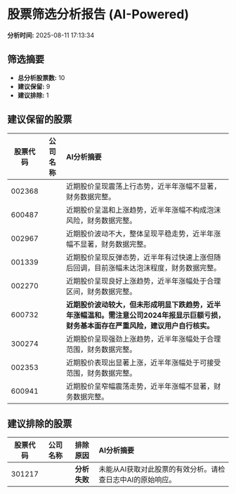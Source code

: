 # 股票筛选分析报告 (AI-Powered)

**分析时间:** 2025-08-11 17:13:34

## 筛选摘要

- **总分析股票数:** 10
- **建议保留:** 9
- **建议排除:** 1

## 建议保留的股票

| 股票代码 | 公司名称 | AI分析摘要 |
|:---:|:---:|:---|
| 002368 |  | 近期股价呈现震荡上行态势，近半年涨幅不显著，财务数据完整。 |
| 600487 |  | 近期股价呈温和上涨趋势，近半年涨幅不构成泡沫风险，财务数据完整。 |
| 002967 |  | 近期股价波动不大，整体呈现平稳走势，近半年涨幅不显著，财务数据完整。 |
| 001339 |  | 近期股价呈现反弹态势，近半年有过快速上涨但随后回调，目前涨幅未达泡沫程度，财务数据完整。 |
| 002270 |  | 近期股价呈现良好上涨趋势，近半年涨幅处于合理区间，财务数据完整。 |
| 600732 |  | **近期股价波动较大，但未形成明显下跌趋势，近半年涨幅温和。需注意公司2024年报显示巨额亏损，财务基本面存在严重风险，建议用户自行核实。** |
| 300274 |  | 近期股价呈现强劲上涨趋势，近半年涨幅处于合理范围，财务数据完整。 |
| 002353 |  | 近期股价表现出显著上涨，近半年涨幅处于可接受范围，财务数据完整。 |
| 600941 |  | 近期股价呈窄幅震荡走势，近半年涨幅不显著，财务数据完整。 |

## 建议排除的股票

| 股票代码 | 公司名称 | 排除原因 | AI分析摘要 |
|:---:|:---:|:---:|:---|
| 301217 |  | **分析失败** | 未能从AI获取对此股票的有效分析。请检查日志中AI的原始响应。 |
